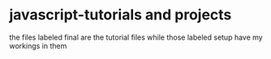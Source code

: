 # javascript-tutorials and projects

the files labeled final are the tutorial files while those labeled setup have my workings in them

